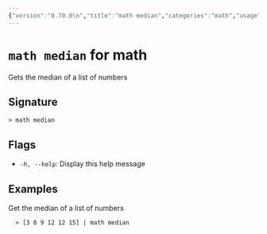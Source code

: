 ```yaml
---
{"version":"0.70.0\n","title":"math median","categories":"math","usage":"Gets the median of a list of numbers\n"}
---
```

<!-- THIS FILE IS GENERATED BY update_book_commands.cjs USING NUSHELL'S HELP COMMANDS.
REFRAIN FROM EDITING IT MANUALLY.-->
# <code>math median</code> for math

<div class='command-title'>Gets the median of a list of numbers</div>

## Signature

```> math median```

## Flags

 * ```-h, --help```: Display this help message
## Examples

  Get the median of a list of numbers
```shell
  > [3 8 9 12 12 15] | math median
```


